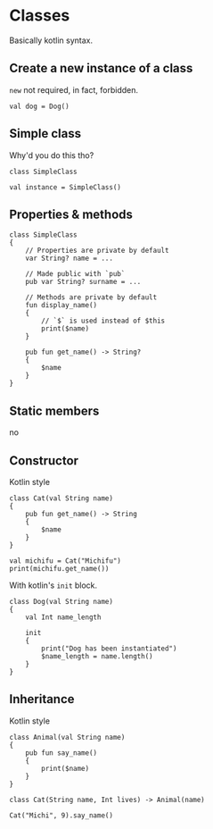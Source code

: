# Classes

Basically kotlin syntax.


## Create a new instance of a class

`new` not required, in fact, forbidden.

```thp
val dog = Dog()
```

## Simple class

Why'd you do this tho?

```thp
class SimpleClass

val instance = SimpleClass()
```

## Properties & methods

```thp
class SimpleClass
{
    // Properties are private by default
    var String? name = ...

    // Made public with `pub`
    pub var String? surname = ...

    // Methods are private by default
    fun display_name()
    {
        // `$` is used instead of $this
        print($name)
    }

    pub fun get_name() -> String?
    {
        $name
    }
}
```

## Static members

no


## Constructor

Kotlin style


```thp
class Cat(val String name)
{
    pub fun get_name() -> String
    {
        $name
    }
}

val michifu = Cat("Michifu")
print(michifu.get_name())
```

With kotlin's `init` block.

```thp
class Dog(val String name)
{
    val Int name_length

    init
    {
        print("Dog has been instantiated")
        $name_length = name.length()
    }
}
```

## Inheritance

Kotlin style

```thp
class Animal(val String name)
{
    pub fun say_name()
    {
        print($name)
    }
}

class Cat(String name, Int lives) -> Animal(name)

Cat("Michi", 9).say_name()
```





